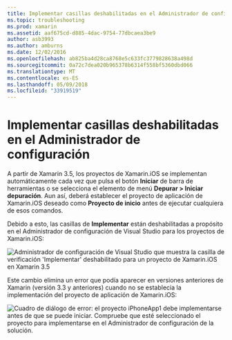 ```yaml
---
title: Implementar casillas deshabilitadas en el Administrador de configuración
ms.topic: troubleshooting
ms.prod: xamarin
ms.assetid: aaf675cd-d885-4dac-9754-77dbcaea3be9
author: asb3993
ms.author: amburns
ms.date: 12/02/2016
ms.openlocfilehash: ab825ba4d28ca8768e5c633fc3779828638a498d
ms.sourcegitcommit: 0a72c7dea020b965378b6314f558bf5360dbd066
ms.translationtype: MT
ms.contentlocale: es-ES
ms.lasthandoff: 05/09/2018
ms.locfileid: "33919519"
---
```

# <a name="deploy-checkboxes-disabled-in-configuration-manager"></a>Implementar casillas deshabilitadas en el Administrador de configuración

A partir de Xamarin 3.5, los proyectos de Xamarin.iOS se implementan automáticamente cada vez que pulsa el botón **Iniciar** de barra de herramientas o se selecciona el elemento de menú **Depurar > Iniciar depuración**. Aun así, deberá establecer el proyecto de aplicación de Xamarin.iOS deseado como **Proyecto de inicio** antes de ejecutar cualquiera de esos comandos.

Debido a esto, las casillas de **Implementar** están deshabilitadas a propósito en el Administrador de configuración de Visual Studio para los proyectos de Xamarin.iOS:

![](deploy-checkboxes-images/configuration.png "Administrador de configuración de Visual Studio que muestra la casilla de verificación 'Implementar' deshabilitado para un proyecto de Xamarin.iOS en Xamarin 3.5")

Este cambio elimina un error que podía aparecer en versiones anteriores de Xamarin (versión 3.3 y anteriores) cuando no se establecía la implementación del proyecto de aplicación de Xamarin.iOS:

![](deploy-checkboxes-images/error.png "Cuadro de diálogo de error: el proyecto iPhoneApp1 debe implementarse antes de que se puede iniciar. Compruebe que esté seleccionado el proyecto para implementarse en el Administrador de configuración de la solución.")
